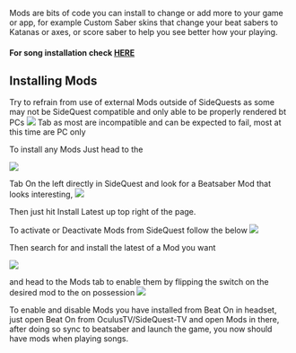 Mods are bits of code you can install to change or add more to your game or app, for example Custom Saber skins that change your beat sabers to Katanas or axes, or score saber to help you see better how your playing.

#### For song installation check [HERE](https://github.com/the-expanse/SideQuest/wiki/How-to-install-Custom-Songs)

Installing Mods
----
Try to refrain from use of external Mods outside of SideQuests as some may not be SideQuest compatible and only able to be properly rendered bt PCs  [![](https://cdn.discordapp.com/attachments/608376262347587595/610263775584714773/Screenshot_1199.png)](https://sidequestvr.com/#/apps/4) Tab as most are incompatible and can be expected to fail, most at this time are PC only

To install any Mods Just head to the

![](https://cdn.discordapp.com/attachments/608376262347587595/608392779755683993/Screenshot_1078.png)

Tab On the left directly in SideQuest and look for a Beatsaber Mod that looks interesting, 
![](https://cdn.discordapp.com/attachments/608376262347587595/609099226160300058/Screenshot_1126.png)

Then just hit Install Latest up top right of the page.


To activate or Deactivate Mods from SideQuest follow the below
![](https://cdn.discordapp.com/attachments/608376262347587595/608394170247413763/Screenshot_1079.png)

Then search for and install the latest of a Mod you want

![](https://cdn.discordapp.com/attachments/608376262347587595/609099705246416911/Screenshot_1127.png)

and head to the Mods tab to enable them by flipping the switch on the desired mod to the on possession 
![](https://cdn.discordapp.com/attachments/608376262347587595/609099688838299678/Screenshot_1128.png)


To enable and disable Mods you have installed from Beat On in headset, just open Beat On from OculusTV/SideQuest-TV and open Mods in there, after doing so sync to beatsaber and launch the game, you now should have mods when playing songs.
